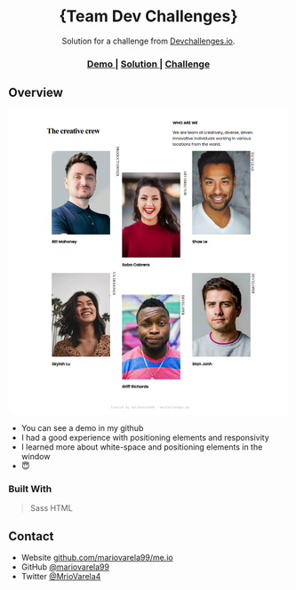 <!-- Please update value in the {}  -->

<h1 align="center">{Team Dev Challenges}</h1>

<div align="center">
   Solution for a challenge from  <a href="http://devchallenges.io" target="_blank">Devchallenges.io</a>.
</div>

<div align="center">
  <h3>
    <a href="https://https://mariovarela99.github.io/TeamPage_Challenge/">
      Demo
    </a>
    <span> | </span>
    <a href="https://https://mariovarela99.github.io/TeamPage_Challenge/">
      Solution
    </a>
    <span> | </span>
    <a href="https://devchallenges.io/challenges/hhmesazsqgKXrTkYkt0U">
      Challenge
    </a>
  </h3>
</div>

## Overview

![screenshot](./assets/result/result.png)

- You can see a demo in my github
- I had a good experience with positioning elements and responsivity
- I learned more about white-space and positioning elements in the window
- 😇

### Built With

> Sass
> HTML

## Contact

- Website [github.com/mariovarela99/me.io](https://github.com/mariovarela/me.io)
- GitHub [@mariovarela99](https://mariovarela99)
- Twitter [@MrioVarela4](https://MrioVarela4)

